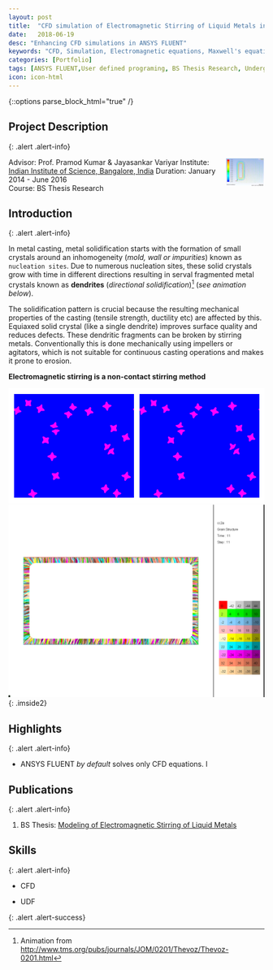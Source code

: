 ```yaml
---
layout: post
title:  "CFD simulation of Electromagnetic Stirring of Liquid Metals in ANSYS FLUENT"
date:   2018-06-19
desc: "Enhancing CFD simulations in ANSYS FLUENT"
keywords: "CFD, Simulation, Electromagnetic equations, Maxwell's equations, Magnetohydrodynamic simulation, MHD, coupling fluid and Electromagnetic equations, ANSYS FLUENT, ANSYS, UDF, UDS, C, User defined functions"
categories: [Portfolio]
tags: [ANSYS FLUENT,User defined programing, BS Thesis Research, Undergrad, Heat Transfer, CFD]
icon: icon-html
---
```

{::options parse_block_html="true" /}

## Project Description
{: .alert .alert-info}

<div class="panel-body">

<img src="/static/assets/img/blog/cfdemag/magcoil.JPG" alt="Current density contours and magnetic field vector in ANSYS FLUENT" style="float:right;width:15%; margin-left: 20px;">

Advisor: Prof. Pramod Kumar & Jayasankar Variyar
Institute: [Indian Institute of Science, Bangalore, India](http://www.mecheng.iisc.ernet.in/~pradip/laboratories/nfssf/nfssf.html) 
Duration: January 2014 - June 2016  
Course: BS Thesis Research  

</div>


## Introduction
{: .alert .alert-info}

In metal casting, metal solidification starts with the formation of small crystals around an inhomogeneity (*mold, wall or impurities*) known as `nucleation sites`. Due to numerous nucleation sites, these solid crystals grow with time in different directions resulting in serval fragmented metal crystals known as **dendrites** (*directional solidification*)[^2] (*see animation below*).

The solidification pattern is crucial because the resulting mechanical properties of the casting (tensile strength, ductility etc) are affected by this. Equiaxed solid crystal (like a single dendrite) improves surface quality and reduces defects. These dendritic fragments can be broken by stirring metals. Conventionally this is done mechanically using impellers or agitators, which is not suitable for continuous casting operations and makes it prone to erosion.

**Electromagnetic stirring is a non-contact stirring method**

[^2]: Animation from http://www.tms.org/pubs/journals/JOM/0201/Thevoz/Thevoz-0201.html


<style>
 .imside2>img {
    width:30%;
    padding:0 10Spx;
  }
</style>

![image 1](/static/assets/img/blog/cfdemag/tms_dend_1.gif)
![image 2](/static/assets/img/blog/cfdemag/tms_dend_2.gif)
{: .imside2}






## Highlights
{: .alert .alert-info}


* ANSYS FLUENT *by default* solves only CFD equations. I


## Publications
{: .alert .alert-info}


1. BS Thesis: [Modeling of Electromagnetic Stirring of Liquid Metals](https://github.com/yashg1/yashg1.github.io/blob/43c78338d9abaad9278c5321e61bdf1b698ba4e0/resources/cfd_emag_ref/GanatraYash_BSME_thesis.pdf)



## Skills
{: .alert .alert-info}


* CFD

* UDF

{: .alert .alert-success}

